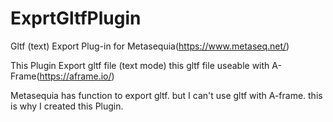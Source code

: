 # ExprtGltfPlugin
Gltf (text) Export Plug-in for Metasequia(https://www.metaseq.net/)

This Plugin Export gltf file (text mode)
this gltf file useable with A-Frame(https://aframe.io/)

Metasequia has function to export gltf.
but I can't use gltf with A-frame.
this is why I created this Plugin.

